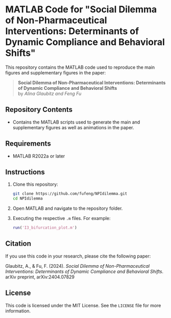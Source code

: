 # MATLAB Code for "Social Dilemma of Non-Pharmaceutical Interventions: Determinants of Dynamic Compliance and Behavioral Shifts"

This repository contains the MATLAB code used to reproduce the main figures and supplementary figures in the paper:

> **Social Dilemma of Non-Pharmaceutical Interventions: Determinants of Dynamic Compliance and Behavioral Shifts**  
> by *Alina Glaubitz and Feng Fu*  


## Repository Contents

- Contains the MATLAB scripts used to generate the main and supplementary figures as well as animations in the paper.

## Requirements

- MATLAB R2022a or later

## Instructions

1. Clone this repository:
    ```bash
    git clone https://github.com/fufeng/NPIdilemma.git
    cd NPIdilemma
    ```

2. Open MATLAB and navigate to the repository folder.

3. Executing the respective `.m` files. For example:
    ```matlab
    run('I3_bifurcation_plot.m')
    ```

## Citation

If you use this code in your research, please cite the following paper:

Glaubitz, A., & Fu, F. (2024). *Social Dilemma of Non-Pharmaceutical Interventions: Determinants of Dynamic Compliance and Behavioral Shifts*. arXiv preprint, arXiv:2404.07829

## License

This code is licensed under the MIT License. See the `LICENSE` file for more information.
